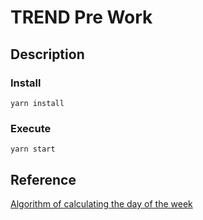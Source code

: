 # TREND Pre Work

## Description

### Install

```
yarn install
```

### Execute

```
yarn start
```

## Reference

[Algorithm of calculating the day of the week](https://calendars.fandom.com/wiki/Calculating_the_day_of_the_week)
